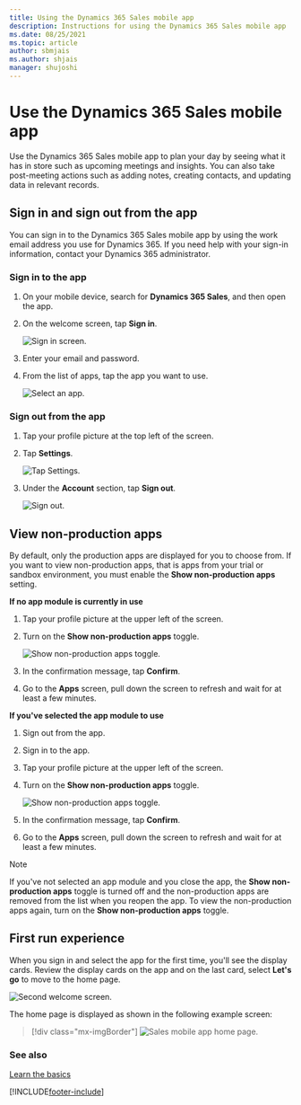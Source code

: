 ```yaml
---
title: Using the Dynamics 365 Sales mobile app
description: Instructions for using the Dynamics 365 Sales mobile app
ms.date: 08/25/2021
ms.topic: article
author: sbmjais
ms.author: shjais
manager: shujoshi
---
```


# Use the Dynamics 365 Sales mobile app

Use the Dynamics 365 Sales mobile app to plan your day by seeing what it has in store such as upcoming meetings and insights. You can also take post-meeting actions such as adding notes, creating contacts, and updating data in relevant records.

## Sign in and sign out from the app

You can sign in to the Dynamics 365 Sales mobile app by using the work email address you use for Dynamics 365. If you need help with your sign-in information, contact your Dynamics 365 administrator.

### Sign in to the app

1. On your mobile device, search for **Dynamics 365 Sales**, and then open the app.

2. On the welcome screen, tap **Sign in**.

    ![Sign in screen.](media/sm-sign-in.png "Sign in screen")

3. Enter your email and password.

4. From the list of apps, tap the app you want to use.

    ![Select an app.](media/sm-apps-list.png "Select an app")

### Sign out from the app

1. Tap your profile picture at the top left of the screen.

2. Tap **Settings**.

    ![Tap Settings.](media/sm-select-settings.png "Tap Settings")

3. Under the **Account** section, tap **Sign out**.

    ![Sign out.](media/sm-settings-panel.png "Sign out")

## View non-production apps

By default, only the production apps are displayed for you to choose from. If you want to view non-production apps, that is apps from your trial or sandbox environment, you must enable the **Show non-production apps** setting.

**If no app module is currently in use**

1. Tap your profile picture at the upper left of the screen. 

2. Turn on the **Show non-production apps** toggle.

    ![Show non-production apps toggle.](media/non-prod-apps-toggle.png "Show non-production apps toggle")

3. In the confirmation message, tap **Confirm**.

4. Go to the **Apps** screen, pull down the screen to refresh and wait for at least a few minutes.

**If you've selected the app module to use**

1. Sign out from the app.

2. Sign in to the app.

3. Tap your profile picture at the upper left of the screen.

4. Turn on the **Show non-production apps** toggle.

    ![Show non-production apps toggle.](media/non-prod-apps-toggle.png "Show non-production apps toggle")

5. In the confirmation message, tap **Confirm**.

6. Go to the **Apps** screen, pull down the screen to refresh and wait for at least a few minutes.

> [!NOTE]
> If you've not selected an app module and you close the app, the **Show non-production apps** toggle is turned off and the non-production apps are removed from the list when you reopen the app. To view the non-production apps again, turn on the **Show non-production apps** toggle.

## First run experience

When you sign in and select the app for the first time, you'll see the display cards. Review the display cards on the app and on the last card, select **Let's go** to move to the home page.

![Second welcome screen.](media/sm-welcome-screen1.png "Second welcome screen")

The home page is displayed as shown in the following example screen:

> [!div class="mx-imgBorder"]
> ![Sales mobile app home page.](media/sa-home-page.png "Sales mobile app home page") 

### See also

[Learn the basics](learn-basics-mobile-app.md)


[!INCLUDE[footer-include](../../includes/footer-banner.md)]
